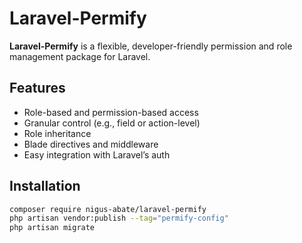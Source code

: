 # Laravel-Permify

**Laravel-Permify** is a flexible, developer-friendly permission and role management package for Laravel.

## Features
- Role-based and permission-based access
- Granular control (e.g., field or action-level)
- Role inheritance
- Blade directives and middleware
- Easy integration with Laravel’s auth

## Installation

```bash
composer require nigus-abate/laravel-permify
php artisan vendor:publish --tag="permify-config"
php artisan migrate
